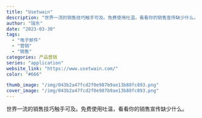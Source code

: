 ```yaml
---
title: "Usetwain"
description: "世界一流的销售技巧触手可及。免费使用吐温，看看你的销售宣传缺少什么。 "
author: "瑞东"
date: "2023-03-30"
tags:
  - "电子邮件"
  - "营销"
  - "销售"
categories: 产品营销
series: "application"
website_link: "https://www.usetwain.com/"
color: "#666"

thumb_image: "/img/043b2a47fcd2f0e987b9ae13b88fc893.png"
cover_image: "/img/043b2a47fcd2f0e987b9ae13b88fc893.png"
---
```


世界一流的销售技巧触手可及。免费使用吐温，看看你的销售宣传缺少什么。 
